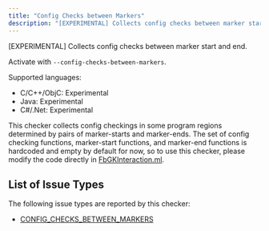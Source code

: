 ```yaml
---
title: "Config Checks between Markers"
description: "[EXPERIMENTAL] Collects config checks between marker start and end."
---
```


[EXPERIMENTAL] Collects config checks between marker start and end.

Activate with `--config-checks-between-markers`.

Supported languages:
- C/C++/ObjC: Experimental
- Java: Experimental
- C#/.Net: Experimental

This checker collects config checkings in some program regions determined by pairs of marker-starts and marker-ends. The set of config checking functions, marker-start functions, and marker-end functions is hardcoded and empty by default for now, so to use this checker, please modify the code directly in [FbGKInteraction.ml](https://github.com/facebook/infer/tree/master/infer/src/opensource).

## List of Issue Types

The following issue types are reported by this checker:
- [CONFIG_CHECKS_BETWEEN_MARKERS](/docs/all-issue-types#config_checks_between_markers)
